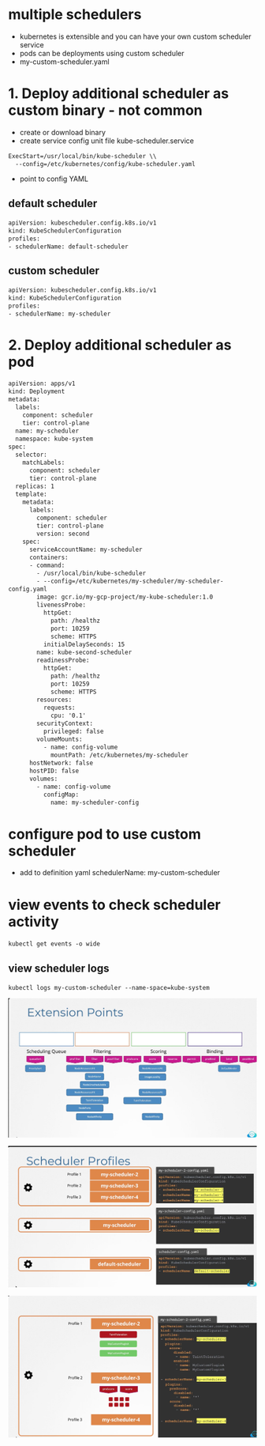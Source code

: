 # multiple schedulers

* kubernetes is extensible and you can have your own custom scheduler service
* pods can be deployments using custom scheduler
* my-custom-scheduler.yaml

# 1. Deploy additional scheduler as custom binary - not common
* create or download binary
* create service config unit file kube-scheduler.service
```
ExecStart=/usr/local/bin/kube-scheduler \\
  --config=/etc/kubernetes/config/kube-scheduler.yaml
```
* point to config YAML
## default scheduler
```
apiVersion: kubescheduler.config.k8s.io/v1
kind: KubeSchedulerConfiguration
profiles:
- schedulerName: default-scheduler
```
## custom scheduler
```
apiVersion: kubescheduler.config.k8s.io/v1
kind: KubeSchedulerConfiguration
profiles:
- schedulerName: my-scheduler
```
# 2. Deploy additional scheduler as pod
```
apiVersion: apps/v1
kind: Deployment
metadata:
  labels:
    component: scheduler
    tier: control-plane
  name: my-scheduler
  namespace: kube-system
spec:
  selector:
    matchLabels:
      component: scheduler
      tier: control-plane
  replicas: 1
  template:
    metadata:
      labels:
        component: scheduler
        tier: control-plane
        version: second
    spec:
      serviceAccountName: my-scheduler
      containers:
      - command:
        - /usr/local/bin/kube-scheduler
        - --config=/etc/kubernetes/my-scheduler/my-scheduler-config.yaml
        image: gcr.io/my-gcp-project/my-kube-scheduler:1.0
        livenessProbe:
          httpGet:
            path: /healthz
            port: 10259
            scheme: HTTPS
          initialDelaySeconds: 15
        name: kube-second-scheduler
        readinessProbe:
          httpGet:
            path: /healthz
            port: 10259
            scheme: HTTPS
        resources:
          requests:
            cpu: '0.1'
        securityContext:
          privileged: false
        volumeMounts:
          - name: config-volume
            mountPath: /etc/kubernetes/my-scheduler
      hostNetwork: false
      hostPID: false
      volumes:
        - name: config-volume
          configMap:
            name: my-scheduler-config
```
# configure pod to use custom scheduler
* add to definition yaml schedulerName: my-custom-scheduler

# view events to check scheduler activity
`kubectl get events -o wide`
## view scheduler logs
`kubectl logs my-custom-scheduler --name-space=kube-system`

!["scheduler1](/images/scheduler-profiles.png)

!["scheduler1](/images/scheduler-profiles2.png)

!["scheduler1](/images/scheduler-profiles3.png)